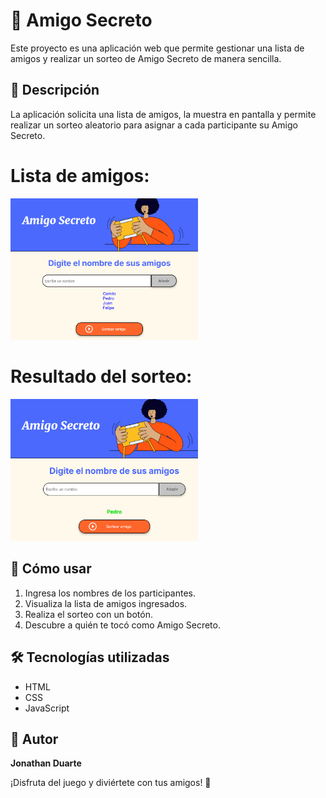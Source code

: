 # 🎁 Amigo Secreto

Este proyecto es una aplicación web que permite gestionar una lista de amigos y realizar un sorteo de Amigo Secreto de manera sencilla.

## 📌 Descripción
La aplicación solicita una lista de amigos, la muestra en pantalla y permite realizar un sorteo aleatorio para asignar a cada participante su Amigo Secreto.

# Lista de amigos:
<img src="./imagenes/lista_amigos.png" alt="Lista de amigos" width="300">

# Resultado del sorteo:
<img src="./imagenes/sorte_amigo.png" alt="Sorteo de amigo secreto" width="300">

## 🚀 Cómo usar
1. Ingresa los nombres de los participantes.
2. Visualiza la lista de amigos ingresados.
3. Realiza el sorteo con un botón.
4. Descubre a quién te tocó como Amigo Secreto.

## 🛠 Tecnologías utilizadas
- HTML
- CSS
- JavaScript

## 📌 Autor
**Jonathan Duarte**

¡Disfruta del juego y diviértete con tus amigos! 🎉
